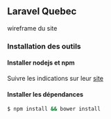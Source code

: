 ## Laravel Quebec
wireframe du site

### Installation des outils

#### Installer nodejs et npm

Suivre les indications sur leur [site](http://nodejs.org)

#### Installer les dépendances

```bash
$ npm install && bower install
```